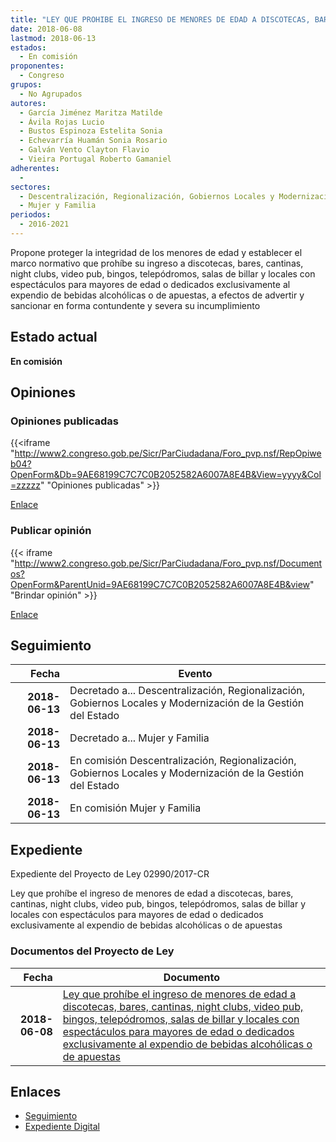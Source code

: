 ```yaml
---
title: "LEY QUE PROHIBE EL INGRESO DE MENORES DE EDAD A DISCOTECAS, BARES, CANTINAS, NIT CLUBS, VIDEO PUB, BINGOS, TELEPÓDROMOS, SALAS DE BILLAR Y LOCALES CON ESPECTÁCULOS PARA MAYORES DE EDAD O DEDICADOS EXCLUSIVAMENTE AL EXPENDIO DE BEBIDAS ALCOHÓLICAS O DE APUESTAS"
date: 2018-06-08
lastmod: 2018-06-13
estados: 
  - En comisión
proponentes: 
  - Congreso
grupos: 
  - No Agrupados
autores: 
  - García Jiménez Maritza Matilde
  - Ávila Rojas Lucio
  - Bustos Espinoza Estelita Sonia
  - Echevarría Huamán Sonia Rosario
  - Galván Vento Clayton Flavio
  - Vieira Portugal Roberto Gamaniel
adherentes: 
  - 
sectores: 
  - Descentralización, Regionalización, Gobiernos Locales y Modernización de la Gestión del Estado
  - Mujer y Familia
periodos: 
  - 2016-2021
---
```


Propone proteger la integridad de los menores de edad y establecer el marco normativo que prohíbe su ingreso a discotecas, bares, cantinas, night clubs, video pub, bingos, telepódromos, salas de billar y locales con espectáculos para mayores de edad o dedicados exclusivamente al expendio de bebidas alcohólicas o de apuestas, a efectos de advertir y sancionar en forma contundente y severa su incumplimiento


## Estado actual

**En comisión**

## Opiniones

### Opiniones publicadas

{{<iframe "http://www2.congreso.gob.pe/Sicr/ParCiudadana/Foro_pvp.nsf/RepOpiweb04?OpenForm&Db=9AE68199C7C7C0B2052582A6007A8E4B&View=yyyy&Col=zzzzz" "Opiniones publicadas" >}}

[Enlace](http://www2.congreso.gob.pe/Sicr/ParCiudadana/Foro_pvp.nsf/RepOpiweb04?OpenForm&Db=9AE68199C7C7C0B2052582A6007A8E4B&View=yyyy&Col=zzzzz)
### Publicar opinión

{{< iframe "http://www2.congreso.gob.pe/Sicr/ParCiudadana/Foro_pvp.nsf/Documentos?OpenForm&ParentUnid=9AE68199C7C7C0B2052582A6007A8E4B&view" "Brindar opinión" >}}

[Enlace](http://www2.congreso.gob.pe/Sicr/ParCiudadana/Foro_pvp.nsf/Documentos?OpenForm&ParentUnid=9AE68199C7C7C0B2052582A6007A8E4B&view)

## Seguimiento

| Fecha | Evento |
|------:|--------|
| **2018-06-13** | Decretado a... Descentralización, Regionalización, Gobiernos Locales y Modernización de la Gestión del Estado|
| **2018-06-13** | Decretado a... Mujer y Familia|
| **2018-06-13** | En comisión Descentralización, Regionalización, Gobiernos Locales y Modernización de la Gestión del Estado|
| **2018-06-13** | En comisión Mujer y Familia|


## Expediente

Expediente del Proyecto de Ley 02990/2017-CR

Ley que prohíbe el ingreso de menores de edad a discotecas, bares, cantinas, night clubs, video pub, bingos, telepódromos, salas de billar y locales con espectáculos para mayores de edad o dedicados exclusivamente al expendio de bebidas alcohólicas o de apuestas


### Documentos del Proyecto de Ley

| Fecha | Documento |
|------:|--------|
| **2018-06-08** | [Ley que prohíbe el ingreso de menores de edad a discotecas, bares, cantinas, night clubs, video pub, bingos, telepódromos, salas de billar y locales con espectáculos para mayores de edad o dedicados exclusivamente al expendio de bebidas alcohólicas o de apuestas](http://www.leyes.congreso.gob.pe/Documentos/2016_2021/Proyectos_de_Ley_y_de_Resoluciones_Legislativas/PL0299020180608.pdf) |

## Enlaces 

- [Seguimiento](http://www2.congreso.gob.pe/Sicr/TraDocEstProc/CLProLey2016.nsf/f7fff46988ca05b1052578e100829cc7/91258b9f4b7fc6b7052582a6007d7415?OpenDocument)
- [Expediente Digital](http://www2.congreso.gob.pe/Sicr/TraDocEstProc/CLProLey2016.nsf/f7fff46988ca05b1052578e100829cc7/91258b9f4b7fc6b7052582a6007d7415?OpenDocument&Click=05257FB7005EB655.eb71d0cf91d8294e05256cdf006b5706/$Body/0.1C6C)

